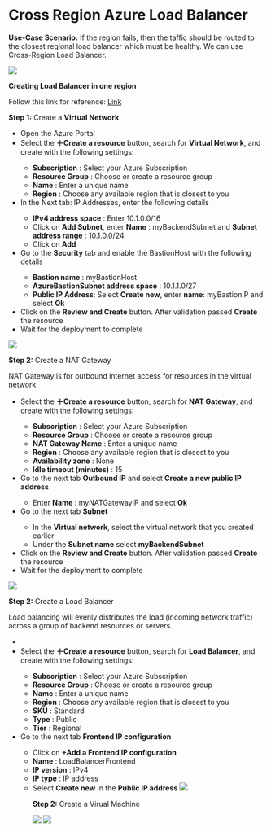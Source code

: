 # Cross Region Azure Load Balancer

<b>Use-Case Scenario:</b> If the region fails, then the taffic should be routed to the closest regional load balancer which must be healthy. We can use Cross-Region Load Balancer.

<img src="Images/cross-region-load-balancer.png">

<b>Creating Load Balancer in one region</b> 

Follow this link for reference: <a href="https://docs.microsoft.com/en-in/azure/load-balancer/quickstart-load-balancer-standard-public-portal?tabs=option-1-create-load-balancer-standard">Link</a>

<b>Step 1:</b> Create a <b>Virtual Network</b>
<ul>
  <li>Open the Azure Portal</li>
  <li>Select the <b>＋Create a resource</b> button, search for <b>Virtual Network</b>, and create with the following settings:</li>
  <ul>
    <li><b>Subscription</b> : Select your Azure Subscription</li>
    <li><b>Resource Group</b> : Choose or create a resource group</li>
    <li><b>Name</b> : Enter a unique name</li>
    <li><b>Region</b> : Choose any available region that is closest to you</li>
  </ul>
  <li>In the Next tab: IP Addresses, enter the following details</li>
  <ul>
    <li><b>IPv4 address space</b> : Enter 10.1.0.0/16</li>
    <li>Click on <b>Add Subnet</b>, enter <b>Name</b> : myBackendSubnet and <b>Subnet address range</b> : 10.1.0.0/24</li>
    <li>Click on <b>Add</b></li>
  </ul>
  <li>Go to the <b>Security</b> tab and enable the BastionHost with the following details</li>
  <ul>
    <li><b>Bastion name</b> : myBastionHost</li>
    <li><b>AzureBastionSubnet address space</b> : 10.1.1.0/27</li>
    <li><b>Public IP Address</b>: Select <b>Create new</b>, enter <b>name</b>: myBastionIP and select <b>Ok</b></li>
  </ul>
  <li>Click on the <b>Review and Create</b> button. After validation passed <b>Create</b> the resource </li>
  <li>Wait for the deployment to complete</li>
 </ul>
 
 <img src="Images/Creation of Virtual Network.png">
 
 <b>Step 2:</b> Create a NAT Gateway
 
 NAT Gateway is for outbound internet access for resources in the virtual network
 
 <ul>
  <li>Select the <b>＋Create a resource</b> button, search for <b>NAT Gateway</b>, and create with the following settings:</li>
  <ul>
    <li><b>Subscription</b> : Select your Azure Subscription</li>
    <li><b>Resource Group</b> : Choose or create a resource group</li>
    <li><b>NAT Gateway Name</b> : Enter a unique name</li>
    <li><b>Region</b> : Choose any available region that is closest to you</li>
    <li><b>Availability zone</b> : None</li>
    <li><b>Idle timeout (minutes)</b> : 15</li>
  </ul>
  <li>Go to the next tab <b>Outbound IP</b> and select <b>Create a new public IP address</b></li>
  <ul>
    <li>Enter <b>Name</b> : myNATGatewayIP and select <b>Ok</b></li>
  </ul>
  <li>Go to the next tab <b>Subnet</b></li>
  <ul>
    <li>In the <b>Virtual network</b>, select the virtual network that you created earlier</li>
    <li>Under the <b>Subnet name</b> select <b>myBackendSubnet</b></li>
  </ul>
  <li>Click on the <b>Review and Create</b> button. After validation passed <b>Create</b> the resource </li>
  <li>Wait for the deployment to complete</li>
 </ul>
 
 <img src="Images/Creation of NAT Gateway.png">
 
 <b>Step 2:</b> Create a Load Balancer
 
 Load balancing will evenly distributes the load (incoming network traffic) across a group of backend resources or servers.
 
 <ul>
  <li><li>Select the <b>＋Create a resource</b> button, search for <b>Load Balancer</b>, and create with the following settings:</li>
  <ul>
    <li><b>Subscription</b> : Select your Azure Subscription</li>
    <li><b>Resource Group</b> : Choose or create a resource group</li>
    <li><b>Name</b> : Enter a unique name</li>
    <li><b>Region</b> : Choose any available region that is closest to you</li>
    <li><b>SKU</b> : Standard</li>
    <li><b>Type</b> : Public</li>
    <li><b>Tier</b> : Regional</li>
  </ul>
  <li>Go to the next tab <b>Frontend IP configuration</b></li>
  <ul>
    <li>Click on <b>+Add a Frontend IP configuration</b></li>
    <li><b>Name</b> : LoadBalancerFrontend </li>
    <li><b>IP version</b> : IPv4</li>
    <li><b>IP type</b> : IP address</li>
    <li>Select <b>Create new</b> in the <b>Public IP address</b>
 
 
 
 
 
 
 
 <img src="Images/Creation of Load Balancer.png">
 
 <b>Step 2:</b> Create a Virual Machine
 
 <img src="Images/Creation of VM-1.png">
 <img src="Images/Creation of Vm-2.png">
  
